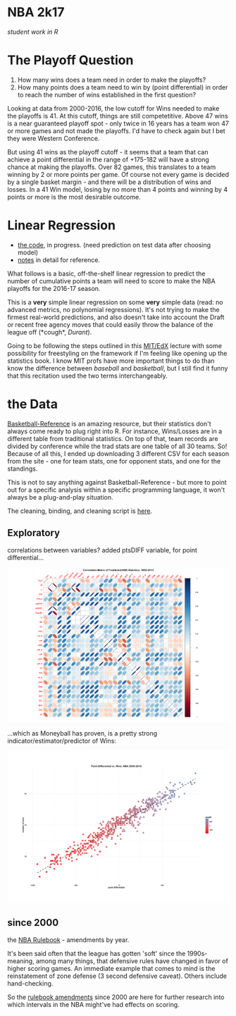 NBA 2k17
========

_student work in R_

# The Playoff Question

1. How many wins does a team need in order to make the playoffs? 
2. How many points does a team need to win by (point differential) in order to reach the number of wins established in the first question?

Looking at data from 2000-2016, the low cutoff for Wins needed to make the playoffs is 41. At this cutoff, things are still competetitive. Above 47 wins is a near guaranteed playoff spot - only twice in 16 years has a team won 47 or more games and not made the playoffs. I'd have to check again but I bet they were Western Conference. 

But using 41 wins as the playoff cutoff - it seems that a team that can achieve a point differential in the range of +175-182 will have a strong chance at making the playoffs. Over 82 games, this translates to a team winning by 2 or more points per game. Of course not every game is decided by a single basket margin - and there will be a distribution of wins and losses. In a 41 Win model, losing by no more than 4 points and winning by 4 points or more is the most desirable outcome.

# Linear Regression

- [the code](nba2k17.R), in progress. (need prediction on test data after choosing model)
- [notes](notes.md) in detail for reference. 

What follows is a basic, off-the-shelf linear regression to predict the number of cumulative points a team will need to score to make the NBA playoffs for the 2016-17 season. 

This is a **very** simple linear regression on some **very** simple data (read: no advanced metrics, no polynomial regressions). It's not trying to make the firmest real-world predictions, and also doesn't take into account the Draft or recent free agency moves that could easily throw the balance of the league off (\*cough*, _Durant_).

Going to be following the steps outlined in this [MIT/EdX](https://www.youtube.com/watch?v=WfaKNYR2vAA) lecture with some possibility for freestyling on the framework if I'm feeling like opening up the statistics book. I know MIT profs have more important things to do than know the difference between _baseball_ and _basketball_, but I still find it funny that this recitation used the two terms interchangeably. 


# the Data

[Basketball-Reference](http://basketball-reference.com) is an amazing resource, but their statistics don't always come ready to plug right into R. For instance, Wins/Losses are in a different table from traditional statistics. On top of that, team records are divided by conference while the trad stats are one table of all 30 teams. So! Because of all this, I ended up downloading 3 different CSV for each season from the site - one for team stats, one for opponent stats, and one for the standings. 

This is not to say anything against Basketball-Reference - but more to point out for a specific analysis within a specific programming language, it won't always be a plug-and-play situation.

The cleaning, binding, and cleaning script is [here](nba2k17-bind.R).

## Exploratory

correlations between variables? added ptsDIFF variable, for point differential...

![corrplot01](plots/nba-corrplot-ptsDIFF-01.png)

...which as Moneyball has proven, is a pretty strong indicator/estimator/predictor of Wins:

![ptDiff02-lm](plots/PtDiff-02-lm.png)

## since 2000

the [NBA Rulebook](NBA-rulebook-00.md) - amendments by year.

It's been said often that the league has gotten 'soft' since the 1990s- meaning, among many things, that defensive rules have changed in favor of higher scoring games. An immediate example that comes to mind is the reinstatement of zone defense (3 second defensive caveat). Others include hand-checking. 

So the [rulebook amendments](http://www.nba.com/analysis/rules_history.html) since 2000 are here for further research into which intervals in the NBA might've had effects on scoring.


